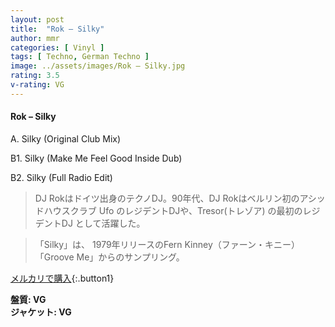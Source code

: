 ```yaml
---
layout: post
title:  "Rok – Silky"
author: mmr
categories: [ Vinyl ]
tags: [ Techno, German Techno ]
image: ../assets/images/Rok – Silky.jpg
rating: 3.5
v-rating: VG
---
```


#### Rok – Silky

A. Silky (Original Club Mix)

B1. Silky (Make Me Feel Good Inside Dub)

B2. Silky (Full Radio Edit)

> DJ Rokはドイツ出身のテクノDJ。90年代、DJ Rokはベルリン初のアシッドハウスクラブ Ufo のレジデントDJや、Tresor(トレゾア) の最初のレジデントDJ として活躍した。

> 「Silky」は、 1979年リリースのFern Kinney（ファーン・キニー）「Groove Me」からのサンプリング。

[メルカリで購入](https://jp.mercari.com/item/m70068595621){:.button1}

<div class="mt-4 mb-4 d-flex align-items-center">
<strong class="mr-1">盤質: VG</strong>
</div>
<div class="mt-4 mb-4 d-flex align-items-center">
<strong class="mr-1">ジャケット: VG</strong>
</div>

